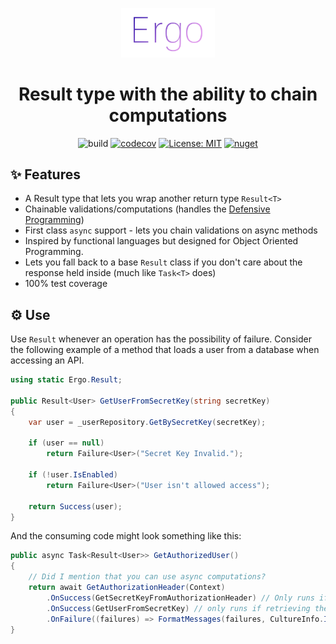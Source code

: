 <p align="center"><img src="/logo.png?raw=true" width="150"></p>
<h1 align="center">Result type with the ability to chain computations</h1>
 
<div align="center">

![build](https://github.com/GoodeUser/Ergo/workflows/build/badge.svg)
[![codecov](https://codecov.io/gh/GoodeUser/Ergo/branch/master/graph/badge.svg?token=8XDVMVSNIC)](https://codecov.io/gh/GoodeUser/Ergo)
[![License: MIT](https://img.shields.io/badge/License-MIT-blue.svg)](https://github.com/GoodeUser/Ergo/blob/master/LICENSE)
[![nuget](https://img.shields.io/nuget/v/Ergo)](https://www.nuget.org/packages/Ergo/)

</div>

## ✨ Features
* A Result type that lets you wrap another return type `Result<T>`
* Chainable validations/computations (handles the [Defensive Programming](https://en.wikipedia.org/wiki/Defensive_programming))
* First class `async` support - lets you chain validations on async methods
* Inspired by functional languages but designed for Object Oriented Programming.
* Lets you fall back to a base `Result` class if you don't care about the response held inside (much like `Task<T>` does)
* 100% test coverage

## ⚙️ Use

Use `Result` whenever an operation has the possibility of failure. Consider the following example of a method that loads a user from a database when accessing an API.

```cs
using static Ergo.Result;

public Result<User> GetUserFromSecretKey(string secretKey)
{
    var user = _userRepository.GetBySecretKey(secretKey);

    if (user == null)
        return Failure<User>("Secret Key Invalid.");

    if (!user.IsEnabled)
        return Failure<User>("User isn't allowed access");

    return Success(user);
}
```
And the consuming code might look something like this:
```cs
public async Task<Result<User>> GetAuthorizedUser()
{
    // Did I mention that you can use async computations?
    return await GetAuthorizationHeader(Context)
        .OnSuccess(GetSecretKeyFromAuthorizationHeader) // Only runs if the header is found
        .OnSuccess(GetUserFromSecretKey) // only runs if retrieving the "secret key" was successful
        .OnFailure((failures) => FormatMessages(failures, CultureInfo.InvariantCulture));
}
```
